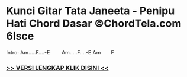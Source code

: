 
 # Kunci Gitar Tata Janeeta - Penipu Hati Chord Dasar ©ChordTela.com 6lsce


Intro: Am…..F….-E        Am…..F….-E Am       F

###  <a href="https://shortlighzx.web.app?sq=Kunci Gitar Tata Janeeta - Penipu Hati Chord Dasar ©ChordTela.com"> >> VERSI LENGKAP KLIK DISINI << </a>
